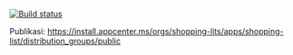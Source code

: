 [![Build status](https://build.appcenter.ms/v0.1/apps/3ad6364a-a807-4998-9e1e-ad169880b2d3/branches/main/badge)](https://appcenter.ms)

Publikasi: https://install.appcenter.ms/orgs/shopping-lits/apps/shopping-list/distribution_groups/public